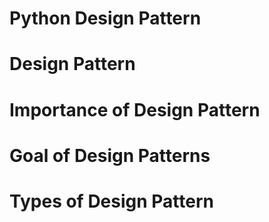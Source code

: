# Python Design Pattern

# Design Pattern

# Importance of Design Pattern

# Goal of Design Patterns

# Types of Design Pattern

